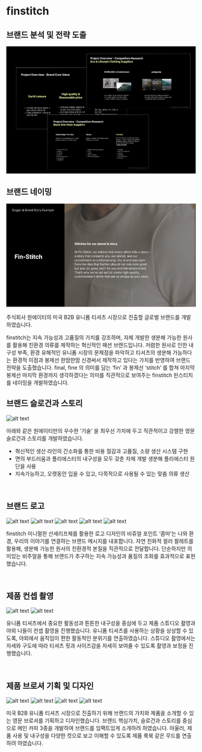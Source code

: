 # finstitch

## 브랜드 분석 및 전략  도출

![alt text](img/fin1.png)

## 브랜드 네이밍

![alt text](img/finname2.png)

주식회사 원에이티의 미국 B2B 유니폼 티셔츠 시장으로 진출할 글로벌 브랜드<finstitch>를 개발하였습니다.

finstitch는 지속 가능성과 고품질의 가치를 강조하며, 자체 개발한 생분해 가능한 원사를 활용해 친환경 의류를 제작하는 혁신적인 패션 브랜드입니다. 저렴한 원사로 인한 내구성 부족, 환경 유해적인 유니폼 시장의 문제점을 파악하고  티셔츠의 생분해 가능하다는 환경적 이점과  봉제선 한땀한땀 신경써서 제작하고 있다는 가치를 반영하여 브랜드 전략을 도출했습니다. final, fine 의 의미를 담는 ‘fin’ 과 봉제선 ‘stitch’ 를 합쳐 마지막 봉제선 마지막 환경까지 생각하겠다는 의미를 직관적으로 보여주는 finstitch 핀스티치를 네이밍을 개발하였습니다.   

## 브랜드 슬로건과 스토리

![alt text](img/finslogan.png>)

아래와 같은 원에이티만의 우수한 ‘기술’ 을 최우선 가치에 두고 직관적이고 강렬한 영문 슬로건과 스토리를 개발하였습니다. 

- 혁신적인 생산 라인의 간소화를 통한 비용 절감과 고품질, 소량 생산 시스템 구현
- 면의 부드러움과 폴리에스터의 내구성을 모두 갖춘 자체 개발 생분해 폴리에스터 원단을 사용
- 지속가능하고, 오랫동안 입을 수 있고, 다목적으로 사용될 수 있는 맞춤 의류 생산

<br/>

## 브랜드 로고

![alt text](img/finlogo.JPG>)
![alt text](img/finlogo1.JPG>)
![alt text](img/finlogo2.JPG>)
![alt text](img/finlogo3.JPG>)
![alt text](img/finlogo4.JPG>)

finstitch 미니멀한 산세리프체를 활용한 로고 디자인의 비쥬얼 포인트 ‘콤마’는 나와 환경, 우리의 이야기를 연결하는 브랜드 메시지를 내포합니다. 자연 친화적 컬러 팔레트를 활용해, 생분해 가능한 원사의 친환경적 본질을 직관적으로 전달합니다. 단순하지만 의미있는 비주얼을 통해 브랜드가 추구하는 지속 가능성과 품질의 조화를 효과적으로 표현했습니다.

<br/>

## 제품 컨셉 촬영 

![alt text](img/finphoto.JPG>)
![alt text](img/finphoto1.JPG>)


유니폼 티셔츠에서 중요한 활동성과 튼튼한 내구성을 중심에 두고 제품 스튜디오 촬영과 야외 나들이 컨셉 촬영을 진행했습니다.  유니폼 티셔츠를 사용하는 상황을 상상할 수 있도록, 야외에서 움직임이 편한 활동적인 분위기를 연출하였습니다. 스튜디오 촬영에서는 자세와 구도에 따라 티셔츠 핏과 사이즈감을 자세히 보여줄 수 있도록 촬영과 보정을 진행했습니다.

<br/>

## 제품 브로셔 기획 및 디자인

![alt text](img/finleaflet.png>)
![alt text](img/finleaflet1.png>)
![alt text](img/finleaflet2.png>)
![alt text](img/finleaflet4.png>)


미국 B2B 유니폼 티셔츠 시장으로 진출하기 위해 브랜드의 가치와 제품을 소개할 수 있는 영문 브로셔를 기획하고 디자인했습니다. 
브랜드 핵심가치, 슬로건과 스토리를 중심으로 메인 카피 3종을 개발하여 브랜드를 임팩트있게 소개하려 하였습니다. 아울러, 제품 사용 및 내구성을 다양한 컷으로 보고 이해할 수 있도록 제품 룩북 같은 무드를 연출하려 하였습니다. 

